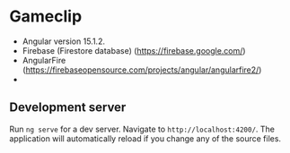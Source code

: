 # Gameclip

* Angular version 15.1.2.
* Firebase (Firestore database) (https://firebase.google.com/)
* AngularFire (https://firebaseopensource.com/projects/angular/angularfire2/)
* 

## Development server

Run `ng serve` for a dev server. Navigate to `http://localhost:4200/`. The application will automatically reload if you change any of the source files.

